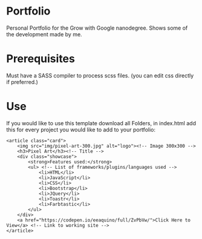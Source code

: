 # Portfolio
Personal Portfolio for the Grow with Google nanodegree. Shows some of the development made by me.

# Prerequisites

Must have a SASS compiler to process scss files. (you can edit css directly if preferred.)

# Use

If you would like to use this template download all Folders, in index.html add this for every project you would like to add to your portfolio:
```
<article class="card">
    <img src="img/pixel-art-300.jpg" alt="logo"><!-- Image 300x300 -->
    <h3>Pixel Art</h3><!-- Title -->
    <div class="showcase">
        <strong>Features used:</strong>
        <ul> <!-- List of frameworks/plugins/languages used -->
            <li>HTML</li>
            <li>JavaScript</li>
            <li>CSS</li>
            <li>Bootstrap</li>
            <li>JQuery</li>
            <li>Toastr</li>
            <li>Farbtastic</li>
        </ul>
    </div>
    <a href="https://codepen.io/eeaquino/full/ZvPbVw/">Click Here to View</a> <!-- Link to working site -->
</article>
```
          
